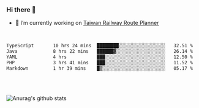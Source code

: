 ### Hi there 👋

- 🔭 I’m currently working on [Taiwan Railway Route Planner](https://github.com/Taiwan-Railway-Route-Planner)

<br/>

<!--START_SECTION:waka-->

```txt
TypeScript       10 hrs 24 mins  ████████░░░░░░░░░░░░░░░░░   32.51 %
Java             8 hrs 22 mins   ██████▓░░░░░░░░░░░░░░░░░░   26.14 %
YAML             4 hrs           ███░░░░░░░░░░░░░░░░░░░░░░   12.50 %
PHP              3 hrs 41 mins   ███░░░░░░░░░░░░░░░░░░░░░░   11.52 %
Markdown         1 hr 39 mins    █▒░░░░░░░░░░░░░░░░░░░░░░░   05.17 %
```

<!--END_SECTION:waka-->

<br/>
<br/>

![Anurag's github stats](https://github-readme-stats.vercel.app/api?username=DepickereSven&show_icons=true&theme=tokyonight)



<!--
**DepickereSven/DepickereSven** is a ✨ _special_ ✨ repository because its `README.md` (this file) appears on your GitHub profile.

Here are some ideas to get you started:

- 🔭 I’m currently working on ...
- 🌱 I’m currently learning ...
- 👯 I’m looking to collaborate on ...
- 🤔 I’m looking for help with ...
- 💬 Ask me about ...
- 📫 How to reach me: ...
- 😄 Pronouns: ...
- ⚡ Fun fact: ...
-->
